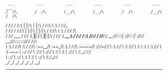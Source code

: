      ___          ___          ___          ___          ___          ___          ___     
    /  /\        /  /\        /__/\        /__/\        /  /\        /__/\        /  /\    
   /  /:/       /  /::\      |  |::\      |  |::\      /  /::\       \  \:\      /  /:/_   
  /  /:/       /  /:/\:\     |  |:|:\     |  |:|:\    /  /:/\:\       \  \:\    /  /:/ /\  
 /  /:/  ___  /  /:/  \:\  __|__|:|\:\  __|__|:|\:\  /  /:/  \:\  _____\__\:\  /  /:/ /::\ 
/__/:/  /  /\/__/:/ \__\:\/__/::::| \:\/__/::::| \:\/__/:/ \__\:\/__/::::::::\/__/:/ /:/\:\
\  \:\ /  /:/\  \:\ /  /:/\  \:\~~\__\/\  \:\~~\__\/\  \:\ /  /:/\  \:\~~\~~\/\  \:\/:/~/:/
 \  \:\  /:/  \  \:\  /:/  \  \:\       \  \:\       \  \:\  /:/  \  \:\  ~~~  \  \::/ /:/ 
  \  \:\/:/    \  \:\/:/    \  \:\       \  \:\       \  \:\/:/    \  \:\       \__\/ /:/  
   \  \::/      \  \::/      \  \:\       \  \:\       \  \::/      \  \:\        /__/:/   
    \__\/        \__\/        \__\/        \__\/        \__\/        \__\/        \__\/   

------------------------------------------------------------------------------------------



